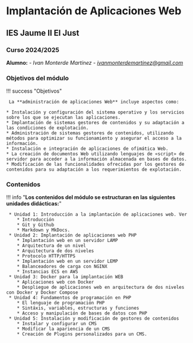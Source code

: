 # Implantación de Aplicaciones Web

## IES Jaume II El Just

### Curso 2024/2025

**Alumno:** *- Ivan Monterde Martínez - ivanmonterdemartinez@gmail.com* 

### Objetivos del módulo

!!! success "Objetivos"

     La **administración de aplicaciones Web** incluye aspectos como:

    * Instalación y configuración del sistema operativo y los servicios sobre los que se ejecutan las aplicaciones.
    * Implantación de sistemas gestores de contenidos y su adaptación a las condiciones de explotación.
    * Administración de sistemas gestores de contenidos, utilizando métodos para optimizar su funcionamiento y asegurar el acceso a la información.
    * Instalación e integración de aplicaciones de ofimática Web.
    * La creación de documentos Web utilizando lenguajes de «script» de servidor para acceder a la información almacenada en bases de datos.
    * Modificación de las funcionalidades ofrecidas por los gestores de contenidos para su adaptación a los requerimientos de explotación.

### Contenidos

!!! info "**Los contenidos del módulo se estructuran en las siguientes unidades didácticas:**"

     * Unidad 1: Introducción a la implantación de aplicaciones web. Ver
        * Introducción
        * Git y Github
        * Markdown y MkDocs.
     * Unidad 2: Implantación de aplicaciones web PHP
        * Implantación web en un servidor LAMP
        * Arquitectura de un nivel
        * Arquitectura de dos niveles
        * Protocolo HTTP/HTTPS
        * Implantación web en un servidor LEMP
        * Balanceadores de carga con NGINX
        * Instancias ECS en AWS
     * Unidad 3: Docker para la implantación WEB
        * Aplicaciones web con Docker
        * Despliegue de aplicaciones web en arquitectura de dos niveles con Docker y Docker Compose
     * Unidad 4: Fundamentos de programación en PHP
        * El lenguaje de programación PHP
        * Sintáxis, variables, estructuras y funciones
        * Acceso y manipulación de bases de datos con PHP
     * Unidad 5: Instalación y modificación de gestores de contenidos
        * Instalar y configurar un CMS
        * Modificar la apariencia de un CMS
        * Creación de Plugins personalizados para un CMS.



